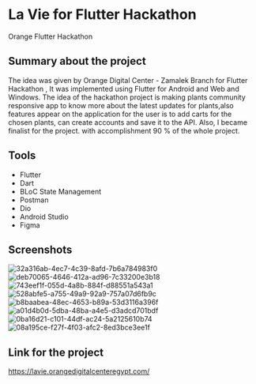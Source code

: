 # La Vie for Flutter Hackathon

Orange Flutter Hackathon

## Summary about the project

The idea was given by Orange Digital Center - Zamalek Branch for Flutter Hackathon , It was implemented using Flutter
for Android and Web and Windows.
The idea of the hackathon project is making plants community responsive app to know more about the latest updates for
plants,also features appear on the application for the user is to add carts for the chosen plants, can create accounts and
save it to the API.
Also, I became finalist for the project. with accomplishment 90 % of the whole project.

## Tools
- Flutter
- Dart
- BLoC State Management
- Postman
- Dio
- Android Studio
- Figma

## Screenshots

![32a316ab-4ec7-4c39-8afd-7b6a784983f0](https://user-images.githubusercontent.com/58334300/210794055-f2483c76-42de-4295-90cf-bd59743b0486.jpg)
![deb70065-4646-412a-ad96-7c33200e3b18](https://user-images.githubusercontent.com/58334300/210794081-471fb43d-c4ab-4962-b2fc-3dd0e1302ba0.jpg)
![743eef1f-055d-4a8b-884f-d88551a543a1](https://user-images.githubusercontent.com/58334300/210794117-a97ec43f-bf30-4a4c-a6ed-b7ab8033403a.jpg)
![528abfe5-a755-49a9-92a9-757a07d6fb9c](https://user-images.githubusercontent.com/58334300/210794158-7dc325cc-e467-4dd6-8d54-7b861354567c.jpg)
![b8baabea-48ec-4653-b89a-53d3116a396f](https://user-images.githubusercontent.com/58334300/210794204-6e45b102-f1b9-4391-843c-75d174ccd606.jpg)
![a01d4b0d-5dba-48ba-a4e5-d3adcd701bdf](https://user-images.githubusercontent.com/58334300/210794246-d0fd8a93-7b45-45ae-9f53-6810c20a9629.jpg)
![0ba16d21-c101-44df-ac24-5a2125610b74](https://user-images.githubusercontent.com/58334300/210794280-6d50039c-d157-46c6-882a-531b791f6c67.jpg)
![08a195ce-f27f-4f03-afc2-8ed3bce3ee1f](https://user-images.githubusercontent.com/58334300/210794339-56e921d2-85b0-4f9b-a6b0-f63b6b3f4d32.jpg)

## Link for the project

https://lavie.orangedigitalcenteregypt.com/